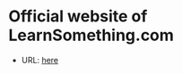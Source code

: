 # Official website of LearnSomething.com

- URL: [here](https://lukrex.github.io/LearnSomething.com)
